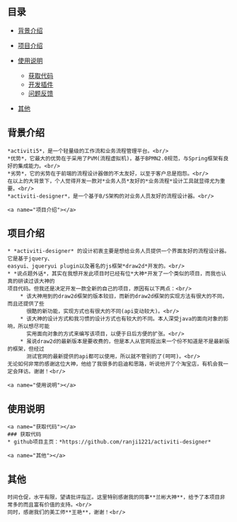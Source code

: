 ##	目录
* [背景介绍](#背景介绍)
* [项目介绍](#项目介绍)
* [使用说明](#使用说明)
	* [获取代码](#获取代码)
	* [开发插件](#开发插件)
	* [问题反馈](#问题反馈)
* [其他](#其他)
	
	<a name="背景介绍"></a>
##	背景介绍
	*activiti5*，是一个轻量级的工作流和业务流程管理平台。<br/>
	*优势*，它最大的优势在于采用了PVM(流程虚拟机)，基于BPMN2.0规范，与Spring框架有良好的集成能力。<br/>
	*劣势*，它的劣势在于前端的流程设计器做的不太友好，以至于客户总是抱怨。<br/>
	在以上的大背景下，个人觉得开发一款对*业务人员*友好的*业务流程*设计工具就显得尤为重要。<br/>
	*activiti-designer*，是一个基于B/S架构的对业务人员友好的流程设计器。<br/>
	
	<a name="项目介绍"></a>	
##	项目介绍
	* *activiti-designer* 的设计初衷主要是想给业务人员提供一个界面友好的流程设计器。它是基于jquery、
	easyui、jqueryui plugin以及著名的js框架*draw2d*开发的。<br/>
	* *说点题外话*，其实在我想开发此项目时已经有位*大神*开发了一个类似的项目，而我也认真的研读过该大神的
	项目代码。但我还是决定开发一款全新的自己的项目，原因有以下两点：<br/>
		* 该大神用到的draw2d框架的版本较旧，而新的draw2d框架的实现方法有很大的不同，而且还提供了些
	      很酷的新功能，实现方式也有很大的不同(api变动较大)。<br/>
		* 该大神的设计方式和我习惯的设计方式也有较大的不同。本人深受java的面向对象的影响，所以想尽可能
	      实用面向对象的方式来编写该项目，以便于日后方便的扩张。<br/>
		* 虽说draw2d的最新版本是要收费的，但是本人从官网抠出来一个份不知道是不是最新版的框架，但经过
		  测试官网的最新提供的api都可以使用，所以就不管别的了(呵呵)。<br/>
	无论如何非常的感谢这位大神，他给了我很多的启迪和思路，听说他开了个淘宝店，有机会我一定会拜访。谢谢！<br/>
	
	<a name="使用说明"></a>
##	使用说明
	<a name="获取代码"></a>
	###	获取代码
	* github项目主页：*https://github.com/ranji1221/activiti-designer*

	<a name="其他"></a>
##	其他
	时间仓促，水平有限，望请批评指正。这里特别感谢我的同事**兰彬大神**，给予了本项目非常多的而且富有价值的支持。<br/>
	同时，感谢我们的美工师**王艳**，谢谢！<br/>
	
	


